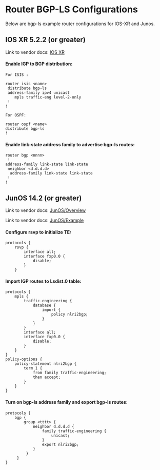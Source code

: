 Router BGP-LS Configurations
=========================
Below are bgp-ls example router configurations for IOS-XR and Junos. 




IOS XR 5.2.2 (or greater)
-------------------------
Link to vendor docs: [IOS XR](http://www.cisco.com/c/en/us/td/docs/routers/asr9000/software/asr9k_r5-2/routing/configuration/guide/b_routing_cg52xasr9k/b_routing_cg52xasr9k_chapter_010.html)

#### Enable IGP to BGP distribution:

```
For ISIS :

router isis <name>
 distribute bgp-ls
 address-family ipv4 unicast
    mpls traffic-eng level-2-only
 !
! 
 
For OSPF:

router ospf <name>
distribute bgp-ls
!
```

#### Enable link-state address family to advertise bgp-ls routes:

```
router bgp <nnnn>
 !
address-family link-state link-state 
 neighbor <d.d.d.d>
  address-family link-state link-state
 !
!
```

JunOS 14.2 (or greater)
------------------------
Link to vendor docs: [JunOS/Overview](http://www.juniper.net/documentation/en_US/junos14.2/topics/concept/bgp-link-state-distribution-overview.html)

Link to vendor docs: [JunOS/Example](https://www.juniper.net/documentation/en_US/junos16.1/topics/example/example-bgp-link-state-distribution-configuring.html)
#### Configure rsvp to initialize TE:
```
protocols {
    rsvp {
        interface all;
        interface fxp0.0 {
            disable;
        }
    }
```

#### Import IGP routes to Lsdist.0 table:

```
protocols {
    mpls {
        traffic-engineering {
            database {
                import {
                    policy nlri2bgp;
                }
            }
        }
        interface all;
        interface fxp0.0 {
            disable;
        }
    }
}
policy-options {
    policy-statement nlri2bgp {
        term 1 {
            from family traffic-engineering;
            then accept;
        }
    }
}
```

#### Turn on bgp-ls address family and export bgp-ls routes:

```
protocols {
    bgp {
        group <tttt> {
            neighbor d.d.d.d {
                family traffic-engineering {
                    unicast;
                }
                export nlri2bgp;
            }
         }
     }
}

```

